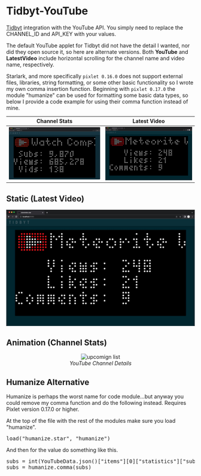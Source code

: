 # Tidbyt-YouTube

[Tidbyt](https://tidbyt.com/) integration with the YouTube API. You simply need to replace the CHANNEL\_ID and API\_KEY with your values.

The default YouTube applet for Tidbyt did not have the detail I wanted, nor did they open source it, so here are alternate versions. Both **YouTube** and **LatestVideo** include horizontal scrolling for the channel name and video name, respectively.

Starlark, and more specifically `pixlet 0.16.0` does not support external files, libraries, string formatting, or some other basic functionality so I wrote my own comma insertion function. Beginning with `pixlet 0.17.0` the module "humanize" can be used for formatting some basic data types, so below I provide a code example for using their comma function instead of mine.

| Channel Stats | Latest Video |
:-------------------------:|:-------------------------:
| ![Alt](./images/youtubeStatsSmall.png "youtube stats") | ![Alt](./images/latestVideo.jpg "latest video") |
 
## Static (Latest Video)
![Alt](./images/latestVideo.jpg "youtube stats")

## Animation (Channel Stats)
<p align="center"><img src="./images/youtubeStats.gif" alt="upcomign list"><br /><span align="center"><i>YouTube Channel Details</i></span>
</p>

## Humanize Alternative
Humanize is perhaps the worst name for code module...but anyway you could remove my comma function and do the following instead. Requires Pixlet version 0.17.0 or higher.

At the top of the file with the rest of the modules make sure you load "humanize".
<pre>load("humanize.star", "humanize")</pre>

And then for the value do something like this.
<pre>subs = int(YouTubeData.json()["items"][0]["statistics"]["subscriberCount"])
subs = humanize.comma(subs)
</pre>